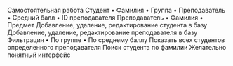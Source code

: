 Самостоятельная работа
Студент
    • Фамилия
    • Группа
    • Преподаватель
    • Средний балл
    • ID преподавателя
Преподаватель
    • Фамилия
    • Предмет
Добавление, удаление, редактирование студента в базу
Добавление, удаление, редактирование преподавателя в базу
Фильтрация
    • По группе
    • По среднему баллу
Показать всех студентов определенного преподавателя
Поиск студента по фамилии
Желательно понятный интерфейс
